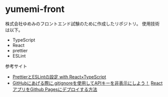 # yumemi-front

株式会社ゆめみのフロントエンド試験のために作成したリポジトリ。
使用技術は以下。

- TypeScript
- React
- prettier
- ESLint

参考サイト

- [PrettierとESLintの設定 with React×TypeScript](https://qiita.com/takatoshiinaoka/items/34fce990a36b7d9c4029)
- [GitHubにあげる際に.gitignoreを使用してAPIキーを非表示にしよう！](https://qiita.com/hinakko/items/ecabe0cead230d4cd9a8)
  [ReactアプリをGithub Pagesにデプロイする方法](https://qiita.com/snow_swallow/items/8455dd135b81fe0ce25f)
